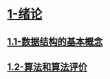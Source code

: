 # [1-绪论](./README.md)

## [1.1-数据结构的基本概念](./1.1-数据结构的基本概念/README.md)

## [1.2-算法和算法评价](./1.2-算法和算法评价/README.md)